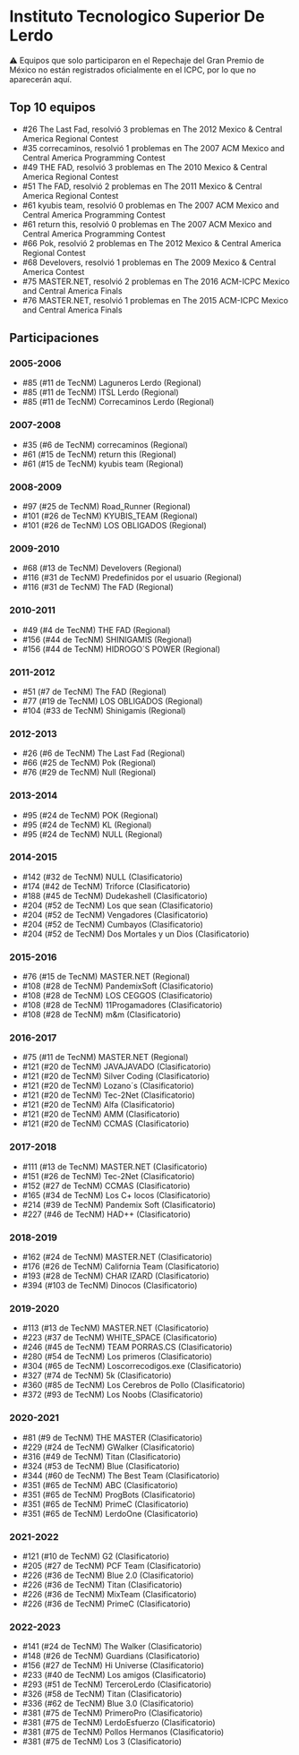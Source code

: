 # Instituto Tecnologico Superior De Lerdo

:warning: Equipos que solo participaron en el Repechaje del Gran Premio de México no están registrados oficialmente en el ICPC, por lo que no aparecerán aquí.

## Top 10 equipos

- #26 The Last Fad, resolvió 3 problemas en The 2012 Mexico & Central America Regional Contest
- #35 correcaminos, resolvió 1 problemas en The 2007 ACM Mexico and Central America Programming Contest
- #49 THE  FAD, resolvió 3 problemas en The 2010 Mexico & Central America Regional Contest
- #51 The FAD, resolvió 2 problemas en The 2011 Mexico & Central America Regional Contest
- #61 kyubis team, resolvió 0 problemas en The 2007 ACM Mexico and Central America Programming Contest
- #61 return this, resolvió 0 problemas en The 2007 ACM Mexico and Central America Programming Contest
- #66 Pok, resolvió 2 problemas en The 2012 Mexico & Central America Regional Contest
- #68 Develovers, resolvió 1 problemas en The 2009 Mexico & Central America Contest
- #75 MASTER.NET, resolvió 2 problemas en The 2016 ACM-ICPC Mexico and Central America Finals
- #76 MASTER.NET, resolvió 1 problemas en The 2015 ACM-ICPC Mexico and Central America Finals

## Participaciones

### 2005-2006

- #85 (#11 de TecNM) Laguneros Lerdo (Regional)
- #85 (#11 de TecNM) ITSL Lerdo (Regional)
- #85 (#11 de TecNM) Correcaminos Lerdo (Regional)

### 2007-2008

- #35 (#6 de TecNM) correcaminos (Regional)
- #61 (#15 de TecNM) return this (Regional)
- #61 (#15 de TecNM) kyubis team (Regional)

### 2008-2009

- #97 (#25 de TecNM) Road_Runner (Regional)
- #101 (#26 de TecNM) KYUBIS_TEAM  (Regional)
- #101 (#26 de TecNM) LOS OBLIGADOS (Regional)

### 2009-2010

- #68 (#13 de TecNM) Develovers (Regional)
- #116 (#31 de TecNM) Predefinidos por el usuario (Regional)
- #116 (#31 de TecNM) The FAD (Regional)

### 2010-2011

- #49 (#4 de TecNM) THE  FAD (Regional)
- #156 (#44 de TecNM) SHINIGAMIS (Regional)
- #156 (#44 de TecNM) HIDROGO´S POWER (Regional)

### 2011-2012

- #51 (#7 de TecNM) The FAD (Regional)
- #77 (#19 de TecNM) LOS OBLIGADOS (Regional)
- #104 (#33 de TecNM) Shinigamis (Regional)

### 2012-2013

- #26 (#6 de TecNM) The Last Fad (Regional)
- #66 (#25 de TecNM) Pok (Regional)
- #76 (#29 de TecNM) Null (Regional)

### 2013-2014

- #95 (#24 de TecNM) POK (Regional)
- #95 (#24 de TecNM) KL (Regional)
- #95 (#24 de TecNM) NULL (Regional)

### 2014-2015

- #142 (#32 de TecNM) NULL (Clasificatorio)
- #174 (#42 de TecNM) Triforce (Clasificatorio)
- #188 (#45 de TecNM) Dudekashell (Clasificatorio)
- #204 (#52 de TecNM) Los que sean (Clasificatorio)
- #204 (#52 de TecNM) Vengadores (Clasificatorio)
- #204 (#52 de TecNM) Cumbayos (Clasificatorio)
- #204 (#52 de TecNM) Dos Mortales y un Dios (Clasificatorio)

### 2015-2016

- #76 (#15 de TecNM) MASTER.NET (Regional)
- #108 (#28 de TecNM) PandemixSoft (Clasificatorio)
- #108 (#28 de TecNM) LOS CEGGOS (Clasificatorio)
- #108 (#28 de TecNM) 11Progamadores (Clasificatorio)
- #108 (#28 de TecNM) m&m (Clasificatorio)

### 2016-2017

- #75 (#11 de TecNM) MASTER.NET (Regional)
- #121 (#20 de TecNM) JAVAJAVADO (Clasificatorio)
- #121 (#20 de TecNM) Silver Coding (Clasificatorio)
- #121 (#20 de TecNM) Lozano´s (Clasificatorio)
- #121 (#20 de TecNM) Tec-2Net (Clasificatorio)
- #121 (#20 de TecNM) Alfa (Clasificatorio)
- #121 (#20 de TecNM) AMM (Clasificatorio)
- #121 (#20 de TecNM) CCMAS (Clasificatorio)

### 2017-2018

- #111 (#13 de TecNM) MASTER.NET (Clasificatorio)
- #151 (#26 de TecNM) Tec-2Net (Clasificatorio)
- #152 (#27 de TecNM) CCMAS (Clasificatorio)
- #165 (#34 de TecNM) Los C+ locos (Clasificatorio)
- #214 (#39 de TecNM) Pandemix Soft (Clasificatorio)
- #227 (#46 de TecNM) HAD++ (Clasificatorio)

### 2018-2019

- #162 (#24 de TecNM) MASTER.NET (Clasificatorio)
- #176 (#26 de TecNM) California Team (Clasificatorio)
- #193 (#28 de TecNM) CHAR IZARD (Clasificatorio)
- #394 (#103 de TecNM) Dinocos (Clasificatorio)

### 2019-2020

- #113 (#13 de TecNM) MASTER.NET (Clasificatorio)
- #223 (#37 de TecNM) WHITE_SPACE (Clasificatorio)
- #246 (#45 de TecNM) TEAM PORRAS.CS (Clasificatorio)
- #280 (#54 de TecNM) Los primeros (Clasificatorio)
- #304 (#65 de TecNM) Loscorrecodigos.exe (Clasificatorio)
- #327 (#74 de TecNM) 5k (Clasificatorio)
- #360 (#85 de TecNM) Los Cerebros de Pollo (Clasificatorio)
- #372 (#93 de TecNM) Los Noobs (Clasificatorio)

### 2020-2021

- #81 (#9 de TecNM) THE MASTER (Clasificatorio)
- #229 (#24 de TecNM) GWalker (Clasificatorio)
- #316 (#49 de TecNM) Titan (Clasificatorio)
- #324 (#53 de TecNM) Blue (Clasificatorio)
- #344 (#60 de TecNM) The Best Team (Clasificatorio)
- #351 (#65 de TecNM) ABC (Clasificatorio)
- #351 (#65 de TecNM) ProgBots (Clasificatorio)
- #351 (#65 de TecNM) PrimeC (Clasificatorio)
- #351 (#65 de TecNM) LerdoOne (Clasificatorio)

### 2021-2022

- #121 (#10 de TecNM) G2 (Clasificatorio)
- #205 (#27 de TecNM) PCF Team (Clasificatorio)
- #226 (#36 de TecNM) Blue 2.0 (Clasificatorio)
- #226 (#36 de TecNM) Titan (Clasificatorio)
- #226 (#36 de TecNM) MixTeam (Clasificatorio)
- #226 (#36 de TecNM) PrimeC (Clasificatorio)

### 2022-2023

- #141 (#24 de TecNM) The Walker (Clasificatorio)
- #148 (#26 de TecNM) Guardians (Clasificatorio)
- #156 (#27 de TecNM) Hi Universe (Clasificatorio)
- #233 (#40 de TecNM) Los amigos (Clasificatorio)
- #293 (#51 de TecNM) TerceroLerdo (Clasificatorio)
- #326 (#58 de TecNM) Titan (Clasificatorio)
- #336 (#62 de TecNM) Blue 3.0 (Clasificatorio)
- #381 (#75 de TecNM) PrimeroPro (Clasificatorio)
- #381 (#75 de TecNM) LerdoEsfuerzo (Clasificatorio)
- #381 (#75 de TecNM) Pollos Hermanos (Clasificatorio)
- #381 (#75 de TecNM) Los 3 (Clasificatorio)



